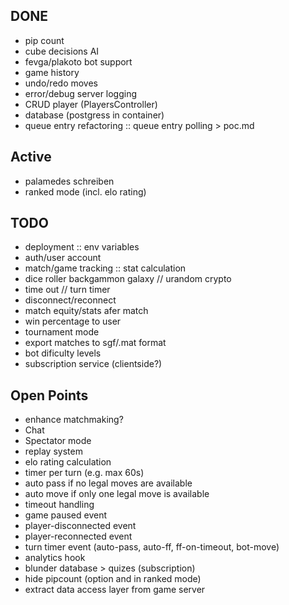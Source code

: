 ## DONE
- pip count
- cube decisions AI
- fevga/plakoto bot support
- game history
- undo/redo moves
- error/debug server logging
- CRUD player (PlayersController)
- database (postgress in container)
- queue entry refactoring :: queue entry polling > poc.md

## Active
- palamedes schreiben
- ranked mode (incl. elo rating)

## TODO 
- deployment :: env variables
- auth/user account
- match/game tracking :: stat calculation
- dice roller backgammon galaxy // urandom crypto
- time out // turn timer
- disconnect/reconnect
- match equity/stats afer match
- win percentage to user
- tournament mode
- export matches to sgf/.mat format
- bot dificulty levels
- subscription service (clientside?)

## Open Points
- enhance matchmaking?
- Chat
- Spectator mode
- replay system
- elo rating calculation
- timer per turn (e.g. max 60s)
- auto pass if no legal moves are available
- auto move if only one legal move is available
- timeout handling
- game paused event
- player-disconnected event
- player-reconnected event
- turn timer event (auto-pass, auto-ff, ff-on-timeout, bot-move)
- analytics hook
- blunder database > quizes (subscription)
- hide pipcount (option and in ranked mode)
- extract data access layer from game server